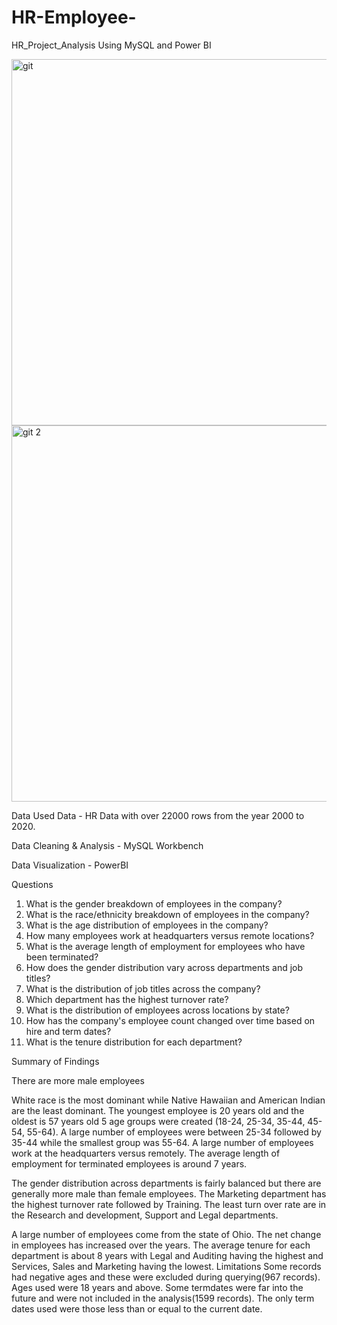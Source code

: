 # HR-Employee-
HR_Project_Analysis Using MySQL and Power BI

<img width="586" alt="git" src="https://github.com/user-attachments/assets/486857ca-c48c-495f-a65f-ecbbe8b68be3">

<img width="602" alt="git 2" src="https://github.com/user-attachments/assets/b62eccea-9f43-40c9-a77f-b1f852e56c2e">


Data Used
Data - HR Data with over 22000 rows from the year 2000 to 2020.

Data Cleaning & Analysis - MySQL Workbench

Data Visualization - PowerBI

Questions
1. What is the gender breakdown of employees in the company?
2. What is the race/ethnicity breakdown of employees in the company?
3. What is the age distribution of employees in the company?
4. How many employees work at headquarters versus remote locations?
5. What is the average length of employment for employees who have been terminated?
6. How does the gender distribution vary across departments and job titles?
7. What is the distribution of job titles across the company?
8. Which department has the highest turnover rate?
9. What is the distribution of employees across locations by state?
10. How has the company's employee count changed over time based on hire and term dates?
11. What is the tenure distribution for each department?
    
Summary of Findings


There are more male employees

White race is the most dominant while Native Hawaiian and American Indian are the least dominant.
The youngest employee is 20 years old and the oldest is 57 years old 5 age groups were created (18-24, 25-34, 35-44, 45-54, 55-64). A large number of employees were between 25-34 followed by 35-44 while the smallest group was 55-64. A large number of employees work at the headquarters versus remotely. The average length of employment for terminated employees is around 7 years.


The gender distribution across departments is fairly balanced but there are generally more male than female employees.
The Marketing department has the highest turnover rate followed by Training. The least turn over rate are in the Research and development, Support and Legal departments.


A large number of employees come from the state of Ohio.
The net change in employees has increased over the years.
The average tenure for each department is about 8 years with Legal and Auditing having the highest and Services, Sales and Marketing having the lowest.
Limitations
Some records had negative ages and these were excluded during querying(967 records). Ages used were 18 years and above.
Some termdates were far into the future and were not included in the analysis(1599 records). The only term dates used were those less than or equal to the current date.
